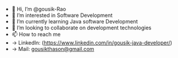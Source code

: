 - 👋 Hi, I’m @gousik-Rao
- 👀 I’m interested in Software Development
- 🌱 I’m currently learning Java software Development
- 💞️ I’m looking to collaborate on development technologies
- 📫 How to reach me
-   -> LinkedIn: (https://www.linkedin.com/in/gousik-java-developer/)
-   -> Mail: gousikthason@gmail.com

<!---
gousik-Rao/gousik-Rao is a ✨ special ✨ repository because its `README.md` (this file) appears on your GitHub profile.
You can click the Preview link to take a look at your changes.
--->
